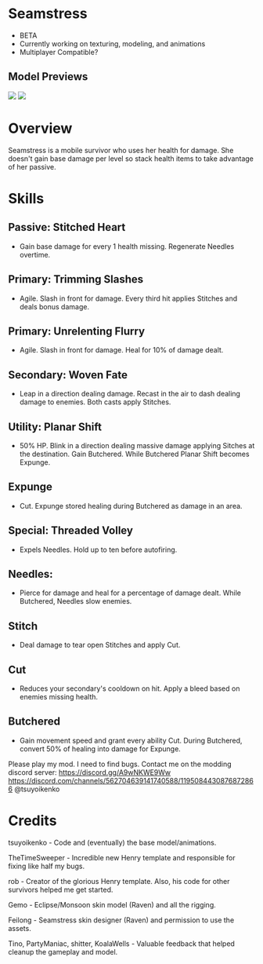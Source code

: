 # Seamstress
- BETA
- Currently working on texturing, modeling, and animations
- Multiplayer Compatible?

## Model Previews
[![](https://media.discordapp.net/attachments/1119077461783748652/1203256037986144276/image.png?ex=65d06e82&is=65bdf982&hm=231ffa6a2fcbc77ab23e667490eb951907bc3408760222bfd055221452a7a592&=&format=webp&quality=lossless&width=627&height=671)]()
[![](https://media.discordapp.net/attachments/1119077461783748652/1199057179555147867/image.png?ex=65c12805&is=65aeb305&hm=16dd05509565282af7206b459201067aba79c29c71e97357cae699ad6e791e08&=&format=webp&quality=lossless&width=402&height=676)]()

# Overview
Seamstress is a mobile survivor who uses her health for damage. She doesn't gain base damage per level so stack health items to take advantage of her passive. 

# Skills
Passive: **Stitched Heart**
---
- Gain base damage for every 1 health missing. Regenerate Needles overtime. 

Primary: **Trimming Slashes**
---
- Agile. Slash in front for damage. Every third hit applies Stitches and deals bonus damage.

Primary: **Unrelenting Flurry**
---
- Agile. Slash in front for damage. Heal for 10% of damage dealt. 

Secondary: **Woven Fate** 
---
- Leap in a direction dealing damage. Recast in the air to dash dealing damage to enemies. Both casts apply Stitches.

Utility: **Planar Shift**
---
- 50% HP. Blink in a direction dealing massive damage applying Sitches at the destination. Gain Butchered. While Butchered Planar Shift becomes Expunge.

**Expunge**
---
- Cut. Expunge stored healing during Butchered as damage in an area.

Special: **Threaded Volley**
---
- Expels Needles. Hold up to ten before autofiring.

**Needles**:
---
- Pierce for damage and heal for a percentage of damage dealt. While Butchered, Needles slow enemies.

**Stitch** 
---
- Deal damage to tear open Stitches and apply Cut.

**Cut** 
---
- Reduces your secondary's cooldown on hit. Apply a bleed based on enemies missing health.

**Butchered**
---
- Gain movement speed and grant every ability Cut. During Butchered, convert 50% of healing into damage for Expunge.

Please play my mod. I need to find bugs.
Contact me on the modding discord server: https://discord.gg/A9wNKWE9Ww https://discord.com/channels/562704639141740588/1195084430876872866 @tsuyoikenko

# Credits 
tsuyoikenko - Code and (eventually) the base model/animations.

TheTimeSweeper - Incredible new Henry template and responsible for fixing like half my bugs.

rob - Creator of the glorious Henry template. Also, his code for other survivors helped me get started.

Gemo - Eclipse/Monsoon skin model (Raven) and all the rigging.

Feilong - Seamstress skin designer (Raven) and permission to use the assets.

Tino, PartyManiac, shitter, KoalaWells - Valuable feedback that helped cleanup the gameplay and model.
